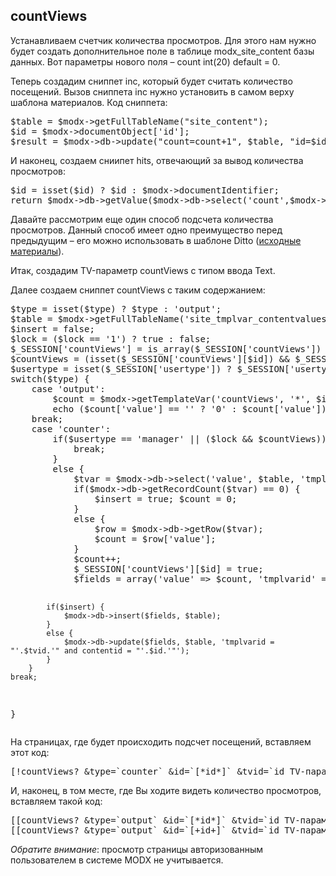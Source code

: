 
<meta http-equiv="Content-Type" content="text/html; charset=utf-8">
<h2>countViews</h2>

<p>Устанавливаем счетчик количества просмотров. Для этого нам нужно будет создать дополнительное поле в таблице <span class="text-bold">modx_site_content</span> базы данных. Вот параметры нового поля – <span class="text-bold">count int(20) default = 0</span>.</p>
<p>Теперь создадим сниппет <span class="text-bold">inc</span>, который будет считать количество посещений. Вызов сниппета inc нужно установить в самом верху шаблона материалов. Код сниппета:</p>
<pre class="brush: php;">
$table = $modx->getFullTableName("site_content");
$id = $modx->documentObject['id'];
$result = $modx->db->update("count=count+1", $table, "id=$id");
</pre>
<p>И наконец, создаем сниипет <span class="text-bold">hits</span>, отвечающий за вывод количества просмотров:</p>
<pre class="brush: php;">
$id = isset($id) ? $id : $modx->documentIdentifier;
return $modx->db->getValue($modx->db->select('count',$modx->getFullTableName('site_content'),'id='.$id));
</pre>
<p>Давайте рассмотрим еще один способ подсчета количества просмотров. Данный способ имеет одно преимущество перед предыдущим – его можно использовать в шаблоне Ditto (<a rel="nofollow" href="http://rekill.ru/modx/snippet-kolichestvo-prosmotrov" target="_blank">исходные материалы</a>).</p>
<p>Итак, создадим TV-параметр <span class="text-bold">countViews</span>
с типом ввода Text.</p>
<p>Далее создаем сниппет <span class="text-bold">countViews</span> с таким содержанием:</p>
<pre class="brush: php;">
$type = isset($type) ? $type : 'output'; 
$table = $modx->getFullTableName('site_tmplvar_contentvalues'); 
$insert = false; 
$lock = ($lock == '1') ? true : false; 
$_SESSION['countViews'] = is_array($_SESSION['countViews']) ? $_SESSION['countViews'] : array(); 
$countViews = (isset($_SESSION['countViews'][$id]) && $_SESSION['countViews'][$id] === true) ? true : false; 
$usertype = isset($_SESSION['usertype']) ? $_SESSION['usertype'] : 'user'; 
switch($type) { 
	case 'output': 
		$count = $modx->getTemplateVar('countViews', '*', $id); 
		echo ($count['value'] == '' ? '0' : $count['value']); 
	break; 
	case 'counter': 
		if($usertype == 'manager' || ($lock && $countViews)) {
			break;
		} 
		else {
			$tvar = $modx->db->select('value', $table, 'tmplvarid ="'.$tvid.'" and contentid="'.$id.'"'); 
			if($modx->db->getRecordCount($tvar) == 0) {
				$insert = true; $count = 0;
			} 
			else {
				$row = $modx->db->getRow($tvar); 
				$count = $row['value'];
			} 
			$count++; 
			$_SESSION['countViews'][$id] = true; 
			$fields = array('value'	=> $count, 'tmplvarid' => $tvid, 'contentid' => $id); 
 
			if($insert) {
				$modx->db->insert($fields, $table);
			} 
			else {
				$modx->db->update($fields, $table, 'tmplvarid = "'.$tvid.'" and contentid = "'.$id.'"');
			}
		} 
	break;
}
</pre>
<p>На страницах, где будет происходить подсчет посещений, вставляем этот код:</p>
<pre class="brush: php;">
[!countViews? &type=`counter` &id=`[*id*]` &tvid=`id TV-параметра countViews`!]
</pre>
<p>И, наконец, в том месте, где Вы ходите видеть количество просмотров, вставляем такой код:</p>
<pre class="brush: php;">
[[countViews? &type=`output` &id=`[*id*]` &tvid=`id TV-параметра countViews`]] - в документе MODX
[[countViews? &type=`output` &id=`[+id+]` &tvid=`id TV-параметра countViews`]] - в шаблоне Ditto
</pre>
<p><em><span class="text-bold">Обратите внимание</span></em>: просмотр страницы авторизованным пользователем в системе MODX не учитывается.</p>